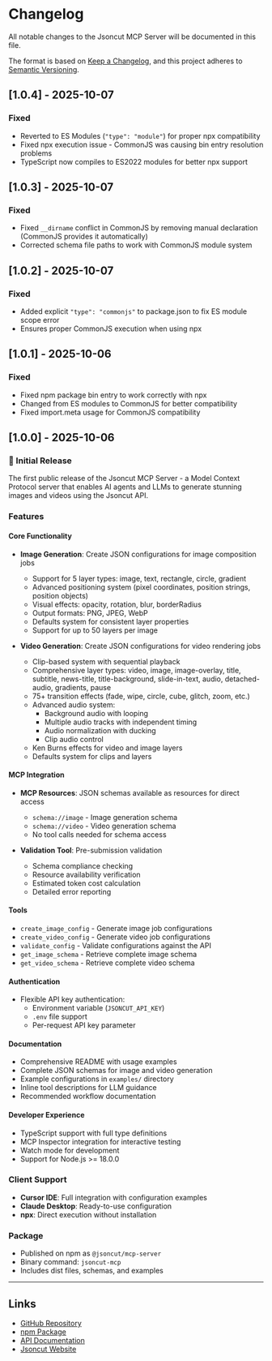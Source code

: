# Changelog

All notable changes to the Jsoncut MCP Server will be documented in this file.

The format is based on [Keep a Changelog](https://keepachangelog.com/en/1.0.0/),
and this project adheres to [Semantic Versioning](https://semver.org/spec/v2.0.0.html).

## [1.0.4] - 2025-10-07

### Fixed
- Reverted to ES Modules (`"type": "module"`) for proper npx compatibility
- Fixed npx execution issue - CommonJS was causing bin entry resolution problems
- TypeScript now compiles to ES2022 modules for better npx support

## [1.0.3] - 2025-10-07

### Fixed
- Fixed `__dirname` conflict in CommonJS by removing manual declaration (CommonJS provides it automatically)
- Corrected schema file paths to work with CommonJS module system

## [1.0.2] - 2025-10-07

### Fixed
- Added explicit `"type": "commonjs"` to package.json to fix ES module scope error
- Ensures proper CommonJS execution when using npx

## [1.0.1] - 2025-10-06

### Fixed
- Fixed npm package bin entry to work correctly with npx
- Changed from ES modules to CommonJS for better compatibility
- Fixed import.meta usage for CommonJS compatibility

## [1.0.0] - 2025-10-06

### 🎉 Initial Release

The first public release of the Jsoncut MCP Server - a Model Context Protocol server that enables AI agents and LLMs to generate stunning images and videos using the Jsoncut API.

### Features

#### Core Functionality
- **Image Generation**: Create JSON configurations for image composition jobs
  - Support for 5 layer types: image, text, rectangle, circle, gradient
  - Advanced positioning system (pixel coordinates, position strings, position objects)
  - Visual effects: opacity, rotation, blur, borderRadius
  - Output formats: PNG, JPEG, WebP
  - Defaults system for consistent layer properties
  - Support for up to 50 layers per image

- **Video Generation**: Create JSON configurations for video rendering jobs
  - Clip-based system with sequential playback
  - Comprehensive layer types: video, image, image-overlay, title, subtitle, news-title, title-background, slide-in-text, audio, detached-audio, gradients, pause
  - 75+ transition effects (fade, wipe, circle, cube, glitch, zoom, etc.)
  - Advanced audio system:
    - Background audio with looping
    - Multiple audio tracks with independent timing
    - Audio normalization with ducking
    - Clip audio control
  - Ken Burns effects for video and image layers
  - Defaults system for clips and layers

#### MCP Integration
- **MCP Resources**: JSON schemas available as resources for direct access
  - `schema://image` - Image generation schema
  - `schema://video` - Video generation schema
  - No tool calls needed for schema access

- **Validation Tool**: Pre-submission validation
  - Schema compliance checking
  - Resource availability verification
  - Estimated token cost calculation
  - Detailed error reporting

#### Tools
- `create_image_config` - Generate image job configurations
- `create_video_config` - Generate video job configurations
- `validate_config` - Validate configurations against the API
- `get_image_schema` - Retrieve complete image schema
- `get_video_schema` - Retrieve complete video schema

#### Authentication
- Flexible API key authentication:
  - Environment variable (`JSONCUT_API_KEY`)
  - `.env` file support
  - Per-request API key parameter

#### Documentation
- Comprehensive README with usage examples
- Complete JSON schemas for image and video generation
- Example configurations in `examples/` directory
- Inline tool descriptions for LLM guidance
- Recommended workflow documentation

#### Developer Experience
- TypeScript support with full type definitions
- MCP Inspector integration for interactive testing
- Watch mode for development
- Support for Node.js >= 18.0.0

### Client Support
- **Cursor IDE**: Full integration with configuration examples
- **Claude Desktop**: Ready-to-use configuration
- **npx**: Direct execution without installation

### Package
- Published on npm as `@jsoncut/mcp-server`
- Binary command: `jsoncut-mcp`
- Includes dist files, schemas, and examples

---

## Links

- [GitHub Repository](https://github.com/jsoncut/jsoncut-mcp-server)
- [npm Package](https://www.npmjs.com/package/@jsoncut/mcp-server)
- [API Documentation](https://docs.jsoncut.com)
- [Jsoncut Website](https://jsoncut.com)
